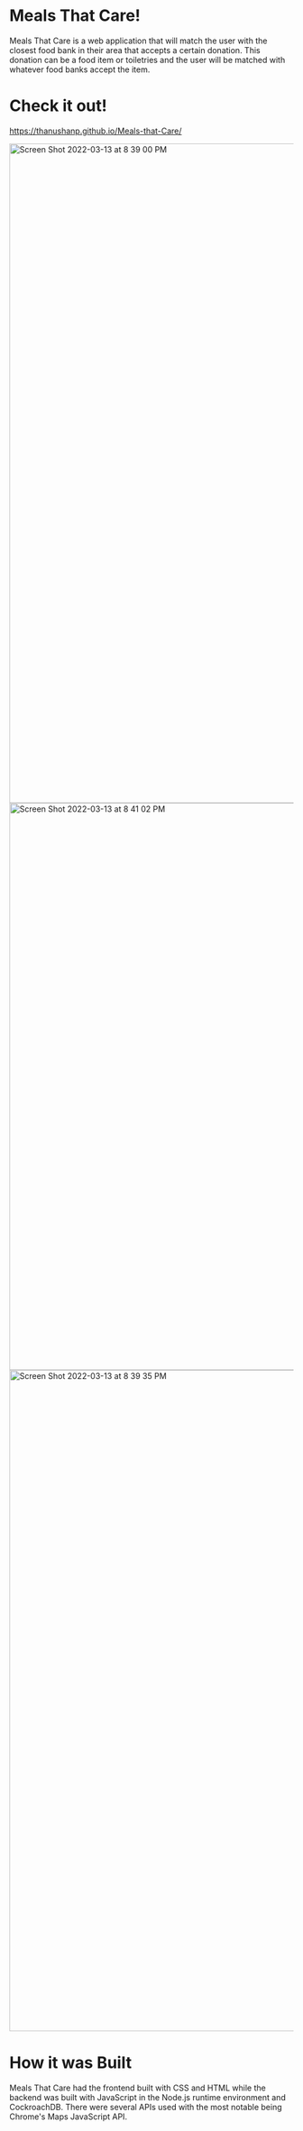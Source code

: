 # Meals That Care!
Meals That Care is a web application that will match the user with the closest food bank in their area that accepts a certain donation. This donation can be a food item or toiletries and the user will be matched with whatever food banks accept the item.
# Check it out!
https://thanushanp.github.io/Meals-that-Care/

<img width="1170" alt="Screen Shot 2022-03-13 at 8 39 00 PM" src="https://user-images.githubusercontent.com/77363160/158087683-ef615603-2b5c-4572-a5f7-6bf672baca08.png">

<img width="1006" alt="Screen Shot 2022-03-13 at 8 41 02 PM" src="https://user-images.githubusercontent.com/77363160/158087708-b564ffd2-8fa1-4ee2-b70f-7ceb9001698c.png">

<img width="1173" alt="Screen Shot 2022-03-13 at 8 39 35 PM" src="https://user-images.githubusercontent.com/77363160/158087711-906ad6f9-f8a6-4314-ae1e-1da107bd7a4e.png">

# How it was Built
Meals That Care had the frontend built with CSS and HTML while the backend was built with JavaScript in the Node.js runtime environment and CockroachDB. There were several APIs used with the most notable being Chrome's Maps JavaScript API.
